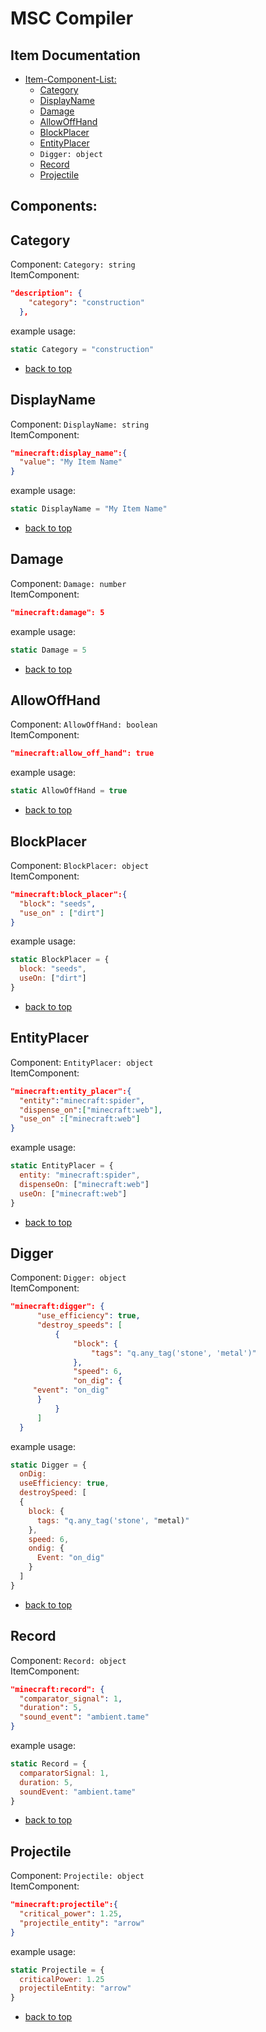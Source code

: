 # MSC Compiler
## Item Documentation

- [Item-Component-List:](#components)
  - [Category](#category)
  - [DisplayName](#displayname)
  - [Damage](#damage)
  - [AllowOffHand](#allowoffhand)
  - [BlockPlacer](#blockplacer)
  - [EntityPlacer](#entityplacer)
  - `Digger: object`
  - [Record](#record)
  - [Projectile](#projectile)

## Components:
## Category
  Component: `Category: string`<br/>
  ItemComponent:
  ```json
  "description": {
      "category": "construction"
    },
  ```
  example usage:
  ```javascript
  static Category = "construction"
  ```
  - [back to top](#item-documentation)
## DisplayName
  Component: `DisplayName: string`<br/>
  ItemComponent:
  ```json
  "minecraft:display_name":{
    "value": "My Item Name"
  }
  ```
  example usage:
  ```javascript
  static DisplayName = "My Item Name"
  ```
  - [back to top](#item-documentation)
## Damage
  Component: `Damage: number`<br/>
  ItemComponent:
  ```json
  "minecraft:damage": 5
  ```
  example usage:
  ```javascript
  static Damage = 5
  ```
  - [back to top](#item-documentation)
## AllowOffHand
  Component: `AllowOffHand: boolean`<br/>
  ItemComponent:
  ```json
  "minecraft:allow_off_hand": true
  ```
  example usage:
  ```javascript
  static AllowOffHand = true
  ```
  - [back to top](#item-documentation)
## BlockPlacer
  Component: `BlockPlacer: object`<br/>
  ItemComponent:
  ```json
  "minecraft:block_placer":{
    "block": "seeds",
    "use_on" : ["dirt"]
  }
  ```
  example usage:
  ```javascript
  static BlockPlacer = {
    block: "seeds",
    useOn: ["dirt"]
  }
  ```
  - [back to top](#item-documentation)
## EntityPlacer
  Component: `EntityPlacer: object`<br/>
  ItemComponent:
  ```json
  "minecraft:entity_placer":{
    "entity":"minecraft:spider",
    "dispense_on":["minecraft:web"],
    "use_on" :["minecraft:web"]
  }
  ```
  example usage:
  ```javascript
  static EntityPlacer = {
    entity: "minecraft:spider",
    dispenseOn: ["minecraft:web"]
    useOn: ["minecraft:web"]
  }
  ```
  - [back to top](#item-documentation)
## Digger
  Component: `Digger: object`<br/>
  ItemComponent:
  ```json
  "minecraft:digger": {
		"use_efficiency": true,
		"destroy_speeds": [
			{
				"block": {
					"tags": "q.any_tag('stone', 'metal')"
				},
				"speed": 6,
				"on_dig": {
       "event": "on_dig"
        }
			}
		]
	}
  ```
  example usage:
  ```javascript
  static Digger = {
    onDig: 
    useEfficiency: true,
    destroySpeed: [
    {
      block: {
        tags: "q.any_tag('stone', "metal)"
      },
      speed: 6,
      ondig: {
        Event: "on_dig"
      }
    ]
  }
  ```
  - [back to top](#item-documentation)
## Record
  Component: `Record: object`<br/>
  ItemComponent:
  ```json
  "minecraft:record": {
    "comparator_signal": 1,
    "duration": 5,
    "sound_event": "ambient.tame"
  }
  ```
  example usage:
  ```javascript
  static Record = {
    comparatorSignal: 1,
    duration: 5,
    soundEvent: "ambient.tame"
  }
  ```
  - [back to top](#item-documentation)
## Projectile
  Component: `Projectile: object`<br/>
  ItemComponent:
  ```json
  "minecraft:projectile":{
    "critical_power": 1.25,
    "projectile_entity": "arrow"
  }
  ```
  example usage:
  ```javascript
  static Projectile = {
    criticalPower: 1.25
    projectileEntity: "arrow"
  }
  ```
  - [back to top](#item-documentation)